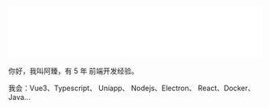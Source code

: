 <img src="./hi.svg" width="880" height="100">

你好，我叫阿臻，有 5 年 前端开发经验。

我会：Vue3、Typescript、 Uniapp、 Nodejs、Electron、 React、Docker、Java...

